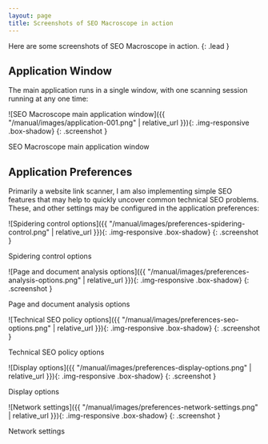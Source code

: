 ```yaml
---
layout: page
title: Screenshots of SEO Macroscope in action
---
```


Here are some screenshots of SEO Macroscope in action.
{: .lead }

## Application Window

The main application runs in a single window, with one scanning session running at any one time:

![SEO Macroscope main application window]({{ "/manual/images/application-001.png" | relative_url }}){: .img-responsive .box-shadow}
{: .screenshot }

<p>SEO Macroscope main application window</p>

## Application Preferences

Primarily a website link scanner, I am also implementing simple SEO features that may help to quickly uncover common technical SEO problems. These, and other settings may be configured in the application preferences:

![Spidering control options]({{ "/manual/images/preferences-spidering-control.png" | relative_url }}){: .img-responsive .box-shadow}
{: .screenshot }

<p>Spidering control options</p>

![Page and document analysis options]({{ "/manual/images/preferences-analysis-options.png" | relative_url }}){: .img-responsive .box-shadow}
{: .screenshot }

<p>Page and document analysis options</p>

![Technical SEO policy options]({{ "/manual/images/preferences-seo-options.png" | relative_url }}){: .img-responsive .box-shadow}
{: .screenshot }

<p>Technical SEO policy options</p>

![Display options]({{ "/manual/images/preferences-display-options.png" | relative_url }}){: .img-responsive .box-shadow}
{: .screenshot }

<p>Display options</p>

![Network settings]({{ "/manual/images/preferences-network-settings.png" | relative_url }}){: .img-responsive .box-shadow}
{: .screenshot }

<p>Network settings</p>
